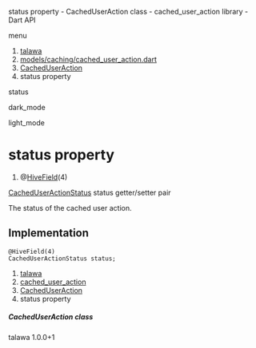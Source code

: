 




status property - CachedUserAction class - cached\_user\_action library - Dart API







menu

1. [talawa](../../index.html)
2. [models/caching/cached\_user\_action.dart](../../models_caching_cached_user_action/models_caching_cached_user_action-library.html)
3. [CachedUserAction](../../models_caching_cached_user_action/CachedUserAction-class.html)
4. status property

status


dark\_mode

light\_mode




# status property


1. @[HiveField](https://pub.dev/documentation/hive/2.2.3/hive/HiveField-class.html)(4)

[CachedUserActionStatus](../../enums_enums/CachedUserActionStatus.html)
status
getter/setter pair

The status of the cached user action.


## Implementation

```
@HiveField(4)
CachedUserActionStatus status;
```

 


1. [talawa](../../index.html)
2. [cached\_user\_action](../../models_caching_cached_user_action/models_caching_cached_user_action-library.html)
3. [CachedUserAction](../../models_caching_cached_user_action/CachedUserAction-class.html)
4. status property

##### CachedUserAction class





talawa
1.0.0+1






